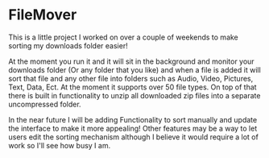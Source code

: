 # FileMover
This is a little project I worked on over a couple of weekends to make sorting my downloads folder easier!

At the moment you run it and it will sit in the background and monitor your downloads folder (Or any folder that you like) and when a file is added it will sort that file and any other file into folders such as Audio, Video, Pictures, Text, Data, Ect. At the moment it supports over 50 file types. On top of that there is built in functionality to unzip all downloaded zip files into a separate uncompressed folder.

In the near future I will be adding Functionality to sort manually and update the interface to make it more appealing! Other features may be a way to let users edit the sorting mechanism although I believe it would require a lot of work so I'll see how busy I am.
